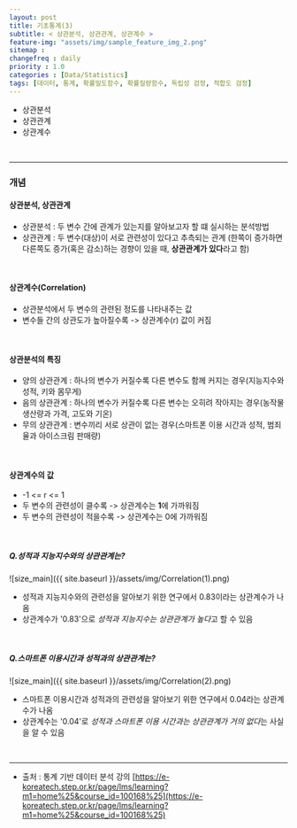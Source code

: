 ```yaml
---
layout: post
title: 기초통계(3)
subtitle: < 상관분석, 상관관계, 상관계수 >
feature-img: "assets/img/sample_feature_img_2.png"
sitemap :
changefreq : daily
priority : 1.0
categories : [Data/Statistics]
tags: [데이터, 통계, 확률밀도함수, 확률질량함수, 독립성 검정, 적합도 검정]
---
```


- 상관분석
- 상관관계
- 상관계수

<br>

--------------------------------
### 개념
#### 상관분석, 상관관계
- 상관분석 : 두 변수 간에 관계가 있는지를 알아보고자 할 떄 실시하는 분석방법
- 상관관계 : 두 변수(대상)이 서로 관련성이 있다고 추측되는 관계
(한쪽이 증가하면 다른쪽도 증가(혹은 감소)하는 경향이 있을 때, **상관관계가 있다**라고 함)

<br>

#### 상관계수(Correlation)
- 상관분석에서 두 변수의 관련된 정도를 나타내주는 값
- 변수들 간의 상관도가 높아질수록 -> 상관계수(r) 값이 커짐

<br>

#### 상관분석의 특징
- 양의 상관관계 : 하나의 변수가 커질수록 다른 변수도 함께 커지는 경우(지능지수와 성적, 키와 몸무게)
- 음의 상관관계 : 하나의 변수가 커질수록 다른 변수는 오히려 작아지는 경우(농작물 생산량과 가격, 고도와 기온)
- 무의 상관관계 : 변수끼리 서로 상관이 없는 경우(스마트폰 이용 시간과 성적, 범죄율과 아이스크림 판매량)

<br>

#### 상관계수의 값
- -1 <= r <= 1
- 두 변수의 관련성이 클수록 -> 상관계수는 **1**에 가까워짐
- 두 변수의 관련성이 적을수록 -> 상관계수는 0에 가까워짐

<br>

##### Q.성적과 지능지수와의 상관관계는?
![size_main]({{ site.baseurl }}/assets/img/Correlation(1).png)
- 성적과 지능지수와의 관련성을 알아보기 위한 연구에서 0.83이라는 상관계수가 나옴
- 상관계수가 '0.83'으로 *성적과 지능지수는 상관관계가 높다*고 할 수 있음

<br>

##### Q.스마트폰 이용시간과 성적과의 상관관계는?
![size_main]({{ site.baseurl }}/assets/img/Correlation(2).png)
- 스마트폰 이용시간과 성적과의 관련성을 알아보기 위한 연구에서 0.04라는 상관계수가 나옴
- 상관계수는 '0.04'로 *성적과 스마트폰 이용 시간과는 상관관계가 거의 없다*는 사실을 알 수 있음



<br>




-------------

* 출처 : 통계 기반 데이터 분석 강의 [https://e-koreatech.step.or.kr/page/lms/learning?m1=home%25&course_id=100168%25](https://e-koreatech.step.or.kr/page/lms/learning?m1=home%25&course_id=100168%25)





















